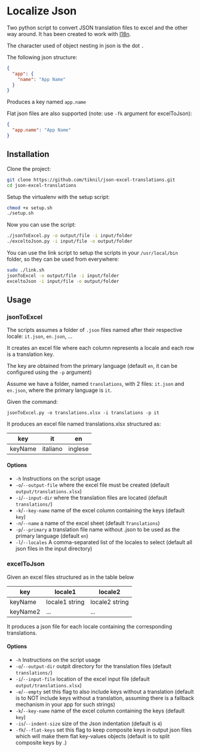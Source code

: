 # Localize Json

Two python script to convert JSON translation files to excel and the other way around. It has been created to work with [I18n](https://github.com/mashpie/i18n-node).

The character used of object nesting in json is the dot `.`

The following json structure:
```json
{
  "app": {
    "name": "App Name"
  }
}
```
Produces a key named `app.name`

Flat json files are also supported (note: use `-fk` argument for excelToJson):
```json
{
  "app.name": "App Name"
}
```

## Installation

Clone the project:

```bash
git clone https://github.com/tiknil/json-excel-translations.git
cd json-excel-translations
```

Setup the virtualenv with the setup script:
```bash
chmod +x setup.sh
./setup.sh
```

Now you can use the script:
```bash
./jsonToExcel.py -o output/file -i input/folder
./exceltoJson.py -i input/file -o output/folder
```

You can use the link script to setup the scripts in your `/usr/local/bin` folder, so they can be used from everywhere:

```bash
sudo ./link.sh
jsonToExcel -o output/file -i input/folder
exceltoJson -i input/file -o output/folder
``` 

## Usage


### jsonToExcel
The scripts assumes a folder of `.json` files named after their respective locale: `it.json`, `en.json`, ...

It creates an excel file where each column represents a locale and each row is a translation key.


The key are obtained from the primary language (default `en`, it can be configured using the `-p` argument)

Assume we have a folder, named `translations`, with 2 files: `it.json` and `en.json`, where the primary language is `it`.

Given the command:
```
jsonToExcel.py -o translations.xlsx -i translations -p it
```

It produces an excel file named translations.xlsx structured as:

| **key**  | **it**  | **en**   |
|---|---|---|
| keyName  | italiano  | inglese  |

#### Options
- `-h` Instructions on the script usage 
- `-o`/`--output-file` where the excel file must be created (default `output/translations.xlsx`)
- `-i`/`--input-dir` where the translation files are located (default `translations/`)
- `-k`/`--key-name` name of the excel column containing the keys (default `key`)
- `-n`/`--name` a name of the excel sheet (default `Translations`)
- `-p`/`--primary` a translation file name without .json to be used as the primary language (default `en`)
- `-l`/`--locales` A comma-separated list of the locales to select (default all json files in the input directory)


### excelToJson


Given an excel files structured as in the table below

| **key**  | **locale1**  | **locale2**   |
|---|---|---|
| keyName  | locale1 string  | locale2 string  |
| keyName2  | ...  | ...  |

It produces a json file for each locale containing the corresponding translations.

#### Options
- `-h` Instructions on the script usage 
- `-o`/`--output-dir` outpit directory for the translation files (default `translations/`)
- `-i`/`--input-file` location of the excel input file (default `output/translations.xlsx`)
- `-e`/`--empty` set this flag to also include keys without a translation (default is to NOT include keys without a translation, assuming there is a fallback mechanism in your app for such strings)
- `-k`/`--key-name` name of the excel column containing the keys (default `key`)
- `-is`/`--indent-size` size of the Json indentation (default is `4`)
- `-fk`/`--flat-keys` set this flag to keep composite keys in output json files which will make them flat key-values objects (default is to split composite keys by .)
